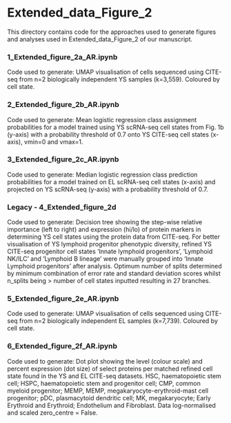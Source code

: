 # Extended_data_Figure_2

This directory contains code for the approaches used to generate figures and analyses used in Extended_data_Figure_2 of our manuscript. 

### 1_Extended_figure_2a_AR.ipynb
Code used to generate: UMAP visualisation of cells sequenced using CITE-seq from n=2 biologically independent YS samples (k=3,559). Coloured by cell state.

### 2_Extended_figure_2b_AR.ipynb
Code used to generate: Mean logistic regression class assignment probabilities for a model trained using YS scRNA-seq cell states from Fig. 1b (y-axis) with a probability threshold of 0.7 onto YS CITE-seq cell states (x-axis), vmin=0 and vmax=1.

### 3_Extended_figure_2c_AR.ipynb
Code used to generate: Median logistic regression class prediction probabilities for a model trained on EL scRNA-seq cell states (x-axis) and projected on YS scRNA-seq (y-axis) with a probability threshold of 0.7. 

### Legacy - 4_Extended_figure_2d
Code used to generate:  Decision tree showing the step-wise relative importance (left to right) and expression (hi/lo) of protein markers in determining YS cell states using the protein data from CITE-seq. For better visualisation of YS lymphoid progenitor phenotypic diversity, refined YS CITE-seq progenitor cell states ‘Innate lymphoid progenitors’, ‘Lymphoid NK/ILC’ and ‘Lymphoid B lineage’ were manually grouped into ‘Innate Lymphoid progenitors’ after analysis. Optimum number of splits determined by minimum combination of error rate and standard deviation scores whilst n_splits being > number of cell states inputted resulting in 27 branches. 

### 5_Extended_figure_2e_AR.ipynb
Code used to generate: UMAP visualisation of cells sequenced using CITE-seq from n=2 biologically independent EL samples (k=7,739). Coloured by cell state.

### 6_Extended_figure_2f_AR.ipynb
Code used to generate: Dot plot showing the level (colour scale) and percent expression (dot size) of select proteins per matched refined cell state found in the YS and EL CITE-seq datasets. HSC, haematopoietic stem cell; HSPC, haematopoietic stem and progenitor cell; CMP, common myeloid progenitor; MEMP, MEMP, megakaryocyte-erythroid-mast cell progenitor; pDC, plasmacytoid dendritic cell; MK, megakaryocyte; Early Erythroid and Erythroid; Endothelium and Fibroblast. Data log-normalised and scaled zero_centre = False.
